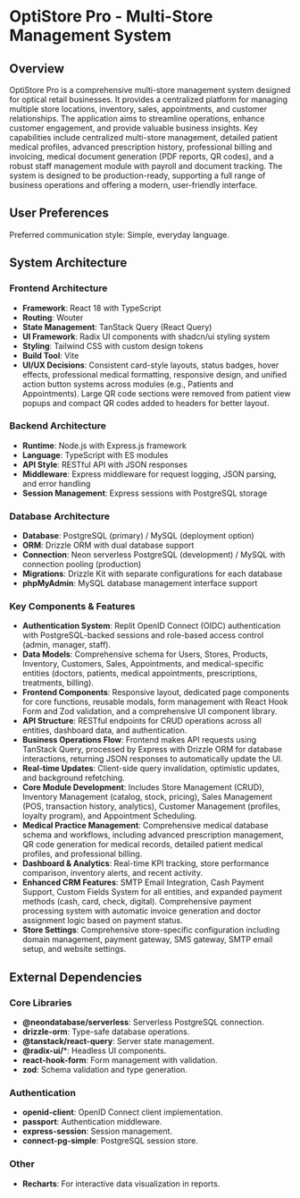 # OptiStore Pro - Multi-Store Management System

## Overview
OptiStore Pro is a comprehensive multi-store management system designed for optical retail businesses. It provides a centralized platform for managing multiple store locations, inventory, sales, appointments, and customer relationships. The application aims to streamline operations, enhance customer engagement, and provide valuable business insights. Key capabilities include centralized multi-store management, detailed patient medical profiles, advanced prescription history, professional billing and invoicing, medical document generation (PDF reports, QR codes), and a robust staff management module with payroll and document tracking. The system is designed to be production-ready, supporting a full range of business operations and offering a modern, user-friendly interface.

## User Preferences
Preferred communication style: Simple, everyday language.

## System Architecture

### Frontend Architecture
- **Framework**: React 18 with TypeScript
- **Routing**: Wouter
- **State Management**: TanStack Query (React Query)
- **UI Framework**: Radix UI components with shadcn/ui styling system
- **Styling**: Tailwind CSS with custom design tokens
- **Build Tool**: Vite
- **UI/UX Decisions**: Consistent card-style layouts, status badges, hover effects, professional medical formatting, responsive design, and unified action button systems across modules (e.g., Patients and Appointments). Large QR code sections were removed from patient view popups and compact QR codes added to headers for better layout.

### Backend Architecture
- **Runtime**: Node.js with Express.js framework
- **Language**: TypeScript with ES modules
- **API Style**: RESTful API with JSON responses
- **Middleware**: Express middleware for request logging, JSON parsing, and error handling
- **Session Management**: Express sessions with PostgreSQL storage

### Database Architecture
- **Database**: PostgreSQL (primary) / MySQL (deployment option)
- **ORM**: Drizzle ORM with dual database support
- **Connection**: Neon serverless PostgreSQL (development) / MySQL with connection pooling (production)
- **Migrations**: Drizzle Kit with separate configurations for each database
- **phpMyAdmin**: MySQL database management interface support

### Key Components & Features
- **Authentication System**: Replit OpenID Connect (OIDC) authentication with PostgreSQL-backed sessions and role-based access control (admin, manager, staff).
- **Data Models**: Comprehensive schema for Users, Stores, Products, Inventory, Customers, Sales, Appointments, and medical-specific entities (doctors, patients, medical appointments, prescriptions, treatments, billing).
- **Frontend Components**: Responsive layout, dedicated page components for core functions, reusable modals, form management with React Hook Form and Zod validation, and a comprehensive UI component library.
- **API Structure**: RESTful endpoints for CRUD operations across all entities, dashboard data, and authentication.
- **Business Operations Flow**: Frontend makes API requests using TanStack Query, processed by Express with Drizzle ORM for database interactions, returning JSON responses to automatically update the UI.
- **Real-time Updates**: Client-side query invalidation, optimistic updates, and background refetching.
- **Core Module Development**: Includes Store Management (CRUD), Inventory Management (catalog, stock, pricing), Sales Management (POS, transaction history, analytics), Customer Management (profiles, loyalty program), and Appointment Scheduling.
- **Medical Practice Management**: Comprehensive medical database schema and workflows, including advanced prescription management, QR code generation for medical records, detailed patient medical profiles, and professional billing.
- **Dashboard & Analytics**: Real-time KPI tracking, store performance comparison, inventory alerts, and recent activity.
- **Enhanced CRM Features**: SMTP Email Integration, Cash Payment Support, Custom Fields System for all entities, and expanded payment methods (cash, card, check, digital). Comprehensive payment processing system with automatic invoice generation and doctor assignment logic based on payment status.
- **Store Settings**: Comprehensive store-specific configuration including domain management, payment gateway, SMS gateway, SMTP email setup, and website settings.

## External Dependencies

### Core Libraries
- **@neondatabase/serverless**: Serverless PostgreSQL connection.
- **drizzle-orm**: Type-safe database operations.
- **@tanstack/react-query**: Server state management.
- **@radix-ui/***: Headless UI components.
- **react-hook-form**: Form management with validation.
- **zod**: Schema validation and type generation.

### Authentication
- **openid-client**: OpenID Connect client implementation.
- **passport**: Authentication middleware.
- **express-session**: Session management.
- **connect-pg-simple**: PostgreSQL session store.

### Other
- **Recharts**: For interactive data visualization in reports.